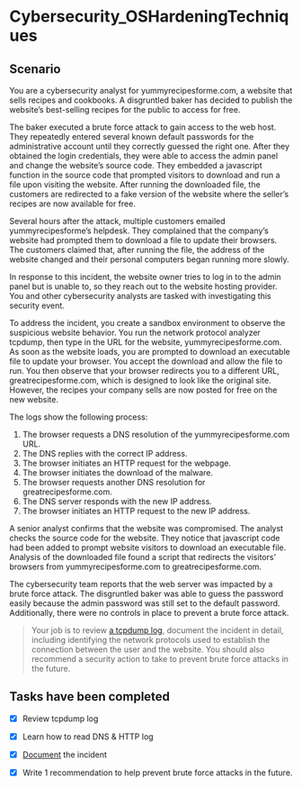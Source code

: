 # Cybersecurity_OSHardeningTechniques

## Scenario

You are a cybersecurity analyst for yummyrecipesforme.com, a website that sells recipes and cookbooks. A disgruntled baker has decided to publish the website’s best-selling recipes for the public to access for free. 

The baker executed a brute force attack to gain access to the web host. They repeatedly entered several known default passwords for the administrative account until they correctly guessed the right one. After they obtained the login credentials, they were able to access the admin panel and change the website’s source code. They embedded a javascript function in the source code that prompted visitors to download and run a file upon visiting the website. After running the downloaded file, the customers are redirected to a fake version of the website where the seller’s recipes are now available for free.

Several hours after the attack, multiple customers emailed yummyrecipesforme’s helpdesk. They complained that the company’s website had prompted them to download a file to update their browsers. The customers claimed that, after running the file, the address of the website changed and their personal computers began running more slowly. 

In response to this incident, the website owner tries to log in to the admin panel but is unable to, so they reach out to the website hosting provider. You and other cybersecurity analysts are tasked with investigating this security event.

To address the incident, you create a sandbox environment to observe the suspicious website behavior. You run the network protocol analyzer tcpdump, then type in the URL for the website, yummyrecipesforme.com. As soon as the website loads, you are prompted to download an executable file to update your browser. You accept the download and allow the file to run. You then observe that your browser redirects you to a different URL, greatrecipesforme.com, which is designed to look like the original site. However, the recipes your company sells are now posted for free on the new website.  

The logs show the following process:

  1. The browser requests a DNS resolution of the yummyrecipesforme.com URL.
  2. The DNS replies with the correct IP address.
  3. The browser initiates an HTTP request for the webpage.
  4. The browser initiates the download of the malware.
  5. The browser requests another DNS resolution for greatrecipesforme.com.
  6. The DNS server responds with the new IP address.
  7. The browser initiates an HTTP request to the new IP address.

A senior analyst confirms that the website was compromised. The analyst checks the source code for the website. They notice that javascript code had been added to prompt website visitors to download an executable file. Analysis of the downloaded file found a script that redirects the visitors’ browsers from yummyrecipesforme.com to greatrecipesforme.com. 

The cybersecurity team reports that the web server was impacted by a brute force attack. The disgruntled baker was able to guess the password easily because the admin password was still set to the default password. Additionally, there were no controls in place to prevent a brute force attack. 

> Your job is to review [a tcpdump log](https://github.com/binhnhu1409/Cybersecurity_OSHardeningTechniques/blob/main/DNS%20%26%20HTTP%20traffic%20log.pdf),  document the incident in detail, including identifying the network protocols used to establish the connection between the user and the website.  You should also recommend a security action to take to prevent brute force attacks in the future.

## Tasks have been completed

- [x] Review tcpdump log
- [x] Learn how to read DNS & HTTP log
- [x] [Document](https://github.com/binhnhu1409/Cybersecurity_OSHardeningTechniques/blob/main/Security%20incident%20report%20template.pdf) the incident
- [x] Write 1 recommendation to help prevent brute force attacks in the future. 


